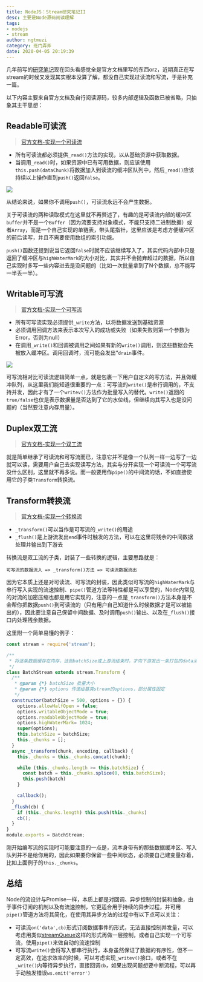 ```yaml
---
title: NodeJS：Stream研究笔记II
desc: 主要是Node源码阅读理解
tags: 
- nodejs
- stream  
author: ngtmuzi
category: 班门弄斧
date: 2020-04-05 20:19:39
---
```

几年前写的[研究笔记](/NodeJS：Stream研究笔记)现在回头看感觉全是官方文档里写的东西orz，近期真正在写stream的时候又发现其实根本没算了解，都没自己实现过读流和写流，于是补充一篇。

以下内容主要来自官方文档及自行阅读源码，较多内部逻辑及函数已被省略，只抽象其主干思想：

## Readable可读流

> [官方文档-实现一个可读流](https://nodejs.org/dist/latest-v12.x/docs/api/stream.html#stream_implementing_a_readable_stream)

* 所有可读流都必须提供`_read()`方法的实现，以从基础资源中获取数据。
* 当调用`_read()`时，如果资源中已有可用数据，则应该使用`this.push(dataChunk)`将数据加入到读流的缓冲区队列中，然后`_read()`应该持续以上操作直到`push()`返回`false`。

![](/img/streamII-1.png)

从结论来说，如果你不调用`push()`，可读流永远不会产生数据。

关于可读流的两种读取模式在这里就不再赘述了，有趣的是可读流内部的缓冲区`buffer`并不是一个`Buffer`（因为流要支持对象模式，不能只支持二进制数据）或者`Array`，而是一个自己实现的单链表，带头尾指针，这里应该是考虑方便缓冲区的前后读写，并且不需要使用数组的索引功能。

`push()`函数还提到说当它返回`false`时就不应该继续写入了，其实代码内部中只是返回了缓冲区与`highWaterMark`的大小对比，其实并不会抛弃超过的数据，所以自己实现时多写一些内容进去是没问题的（比如一次批量拿到了N个数据，总不能写一半丢一半）。

## Writable可写流

> [官方文档-实现一个可写流](https://nodejs.org/dist/latest-v12.x/docs/api/stream.html#stream_implementing_a_writable_stream)

* 所有可写流实现必须提供`_write`方法，以将数据发送到基础资源
* 必须调用回调方法来表示本次写入的成功或失败（如果失败则第一个参数为Error，否则为null）
* 在调用`_write()`和回调被调用之间如果有新的`write()`调用，则这些数据会先被放入缓冲区。调用回调时，流可能会发出“`drain`事件。

![](/img/streamII-2.png)

可写流相对比可读流逻辑简单一点，就是包裹一下用户自定义的写方法，并且做缓冲队列，从这里我们能知道很重要的一点：可写流的`write()`是串行调用的，不支持并发，因此才有了一个`writev()`方法作为批量写入的替代。`write()`返回的`true/false`也仅是表示数据量是否达到了它的水位线，但继续向其写入也是没问题的（当然要注意内存用量）。

## Duplex双工流

> [官方文档-实现一个双工流](https://nodejs.org/dist/latest-v12.x/docs/api/stream.html#stream_implementing_a_duplex_stream)

就是简单继承了可读流和可写流而已，注意它并不是像一个队列一样一边写了一边就可以读，需要用户自己去实现读写方法，其实与分开实现一个可读流一个可写流没什么区别，这里就不再多说。而一般要用作`pipe()`的中间流的话，不如直接使用它的子类`Transform`转换流。

## Transform转换流

> [官方文档-实现一个转换流](https://nodejs.org/dist/latest-v12.x/docs/api/stream.html#stream_implementing_a_transform_stream)

* `_transform()`可以当作是可写流的`_write()`的用途
* `_flush()`是上游流发出`end`事件时触发的方法，可以在这里将残余的中间数据处理并输出到下游去

转换流是双工流的子类，封装了一些转换的逻辑，主要思路就是：
```
可写流的数据流入 => _transform()方法 => 可读流数据流出
```
因为它本质上还是对可读流、可写流的封装，因此类似可写流的`highWaterMark`与串行写入实现的流速控制、`pipe()`管道方法等特性都是可以享受的，Node内常见的对流的加密压缩也都是用它实现的，注意的一点是`_transform()`方法本身是不会帮你把数据`push()`到可读流的（只有用户自己知道什么时候数据才是可以被输出的），因此要注意自己保留中间数据、及时调用`push()`输出、以及在`_flush()`接口内处理残余数据。

这里附一个简单易懂的例子：

```javascript
const stream = require('stream');

/**
 * 将逐条数据缓存在内存，达到batchSize或上游流结束时，才向下游发出一条打包的data消息
 */
class BatchStream extends stream.Transform {
  /**
   * @param {*} batchSize 批量大小
   * @param {*} options 传递给基类stream的options，部分属性固定
   */
  constructor(batchSize = 500, options = {}) {
    options.allowHalfOpen = false;
    options.writableObjectMode = true;
    options.readableObjectMode = true;
    options.highWaterMark= 1024;
    super(options);
    this.batchSize = batchSize;
    this._chunks = [];
  }
  async _transform(chunk, encoding, callback) {
    this._chunks = this._chunks.concat(chunk);

    while (this._chunks.length >= this.batchSize) {
      const batch = this._chunks.splice(0, this.batchSize);
      this.push(batch)
    }

    callback();
  }
  _flush(cb) {
    if (this._chunks.length) this.push(this._chunks)
    cb();
  }
}
module.exports = BatchStream;
```

刚开始编写流的实现时可能要注意的一点是，流本身带有的那些数据缓冲区、写入队列并不是给你用的，因此如果要你保留一些中间状态，必须要自己建变量存着，比如上面例子的`this._chunks`。

## 总结

Node的流设计与Promise一样，本质上都是对回调、异步控制的封装和抽象，由于事件订阅的机制以及有流速控制，它更适合用于持续的异步过程，并可用`pipe()`管道方法将其简化，在使用其异步方法的过程中有以下点可以关注：

* 可读流`on('data',cb)`形式订阅数据事件的形式，无法直接控制并发量，可以考虑用类似[streamQueue](/Node对流的Promise包装和并发控制/)这样的形式再做一层控制，或者自己实现一个可写流，使用`pipe()`来做自动的流速控制
* 可写流`write()`会将写入都串行执行，本身虽然保证了数据的有序性，但不一定高效，在追求效率的时候，可以考虑实现`_writev()`接口，或者不在`_write()`内等待异步执行，直接回调`cb`，如果出现问题想要中断流程，可以再手动触发错误`ws.emit('error')`

